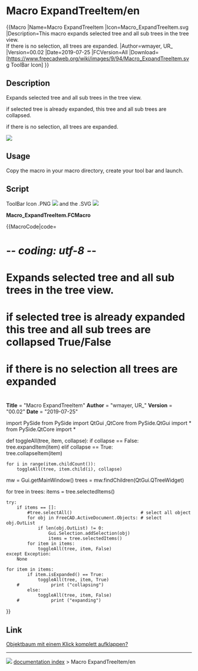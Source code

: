# Macro ExpandTreeItem/en
{{Macro
|Name=Macro ExpandTreeItem
|Icon=Macro_ExpandTreeItem.svg
|Description=This macro expands selected tree and all sub trees in the tree view.<br/>If there is no selection, all trees are expanded.
|Author=wmayer, UR_
|Version=00.02
|Date=2019-07-25
|FCVersion=All
|Download=[https://www.freecadweb.org/wiki/images/9/94/Macro_ExpandTreeItem.svg ToolBar Icon]
}}

## Description

Expands selected tree and all sub trees in the tree view.

if selected tree is already expanded, this tree and all sub trees are collapsed.

if there is no selection, all trees are expanded.

![](images/Collapsed00.gif )

## Usage

Copy the macro in your macro directory, create your tool bar and launch.

## Script

ToolBar Icon .PNG ![](images/Macro_ExpandTreeItem.png ) and the .SVG ![](images/Macro_ExpandTreeItem.svg )

**Macro_ExpandTreeItem.FCMacro**


{{MacroCode|code=
# -*- coding: utf-8 -*-
#
# Expands selected tree and all sub trees in the tree view.
# if selected tree is already expanded this tree and all sub trees are collapsed True/False
# if there is no selection all trees are expanded
#
__Title__    = "Macro ExpandTreeItem"
__Author__   = "wmayer, UR_"
__Version__  = "00.02"
__Date__     = "2019-07-25"

import PySide
from PySide import QtGui ,QtCore
from PySide.QtGui import *
from PySide.QtCore import *

def toggleAll(tree, item, collapse):
    if collapse == False:
        tree.expandItem(item)
    elif collapse == True:  
        tree.collapseItem(item)

    for i in range(item.childCount()):
        toggleAll(tree, item.child(i), collapse)

mw = Gui.getMainWindow()
trees = mw.findChildren(QtGui.QTreeWidget)

for tree in trees:
    items = tree.selectedItems()

    try:
        if items == []:
            #tree.selectAll()                          # select all object
            for obj in FreeCAD.ActiveDocument.Objects: # select obj.OutList
                if len(obj.OutList) != 0:
                    Gui.Selection.addSelection(obj)
                    items = tree.selectedItems()
            for item in items:
                toggleAll(tree, item, False)
    except Exception:
        None

    for item in items:
            if item.isExpanded() == True:
                toggleAll(tree, item, True)
        #            print ("collapsing")
            else:
                toggleAll(tree, item, False)
        #            print ("expanding")

}}

## Link

[Objektbaum mit einem Klick komplett aufklappen?](https://forum.freecadweb.org/viewtopic.php?f=13&t=29406)



---
![](images/Button_right.svg) [documentation index](../README.md) > Macro ExpandTreeItem/en
